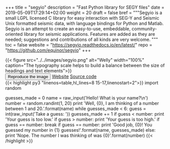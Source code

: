 +++
title = "segyio"
description = "Fast Python library for SEGY files"
date = 2019-05-09T17:29:14+02:00
weight = 20
draft = false
bref = """Segyio is a small LGPL licensed C library for easy interaction with
  SEG-Y and Seismic Unix formatted seismic data, with language bindings for Python and Matlab. Segyio is an attempt to create an easy-to-use, embeddable, community-oriented library for seismic applications. Features are added as they are needed; suggestions and contributions of all kinds are very welcome.
  """
toc = false
website = "https://segyio.readthedocs.io/en/latest/"
repo = "https://github.com/equinor/segyio"
+++

<div class="is-width-small is-center">
  {{< figure src="../../images/segyio.png" alt="Welly" width="100%"
    caption="The typography scale helps to build a balance between the size of headings and text elements">}}
</div>


<div id="action-buttons">
  <button class="button" data-kube="toggle" data-target="#box">Reproduce the image</button>
  <a class="button outline big" href="{{< param website >}}">Website</a>
  <a class="button outline big" href="{{< param repo >}}">Source code</a>
</div>
<div id="box" class="is-hidden">
  {{< highlight py3 "linenos=table,hl_lines=8 15-17,linenostart=2">}}
  import random

  guesses_made = 0
  name = raw_input('Hello! What is your name?\n')
  number = random.randint(1, 20)
  print 'Well, {0}, I am thinking of a number between 1 and 20.'.format(name)
  while guesses_made < 6:
      guess = int(raw_input('Take a guess: '))
      guesses_made += 1
      if guess < number:
          print 'Your guess is too low.'
      if guess > number:
          print 'Your guess is too high.'
      if guess == number:
          break
  if guess == number:
      print 'Good job, {0}! You guessed my number in {1} guesses!'.format(name, guesses_made)
  else:
      print 'Nope. The number I was thinking of was {0}'.format(number)
  {{< /highlight >}}
</div>

